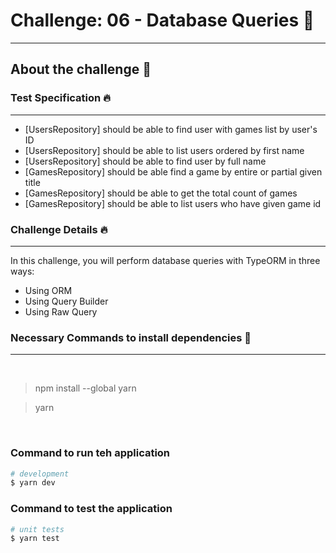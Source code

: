 # Challenge: 06 - Database Queries 🚀

---

## About the challenge 📌

### Test Specification 🔥
---

* [UsersRepository] should be able to find user with games list by user's ID
* [UsersRepository] should be able to list users ordered by first name
* [UsersRepository] should be able to find user by full name
* [GamesRepository] should be able find a game by entire or partial given title
* [GamesRepository] should be able to get the total count of games
* [GamesRepository] should be able to list users who have given game id

### Challenge Details 🔥
---

In this challenge, you will perform database queries with TypeORM in three ways:
* Using ORM
* Using Query Builder
* Using Raw Query

### Necessary Commands to install dependencies 📌
---

<br>

> npm install --global yarn

> yarn


<br>

### Command to run teh application

```bash
# development
$ yarn dev
```

### Command to test the application

```bash
# unit tests
$ yarn test